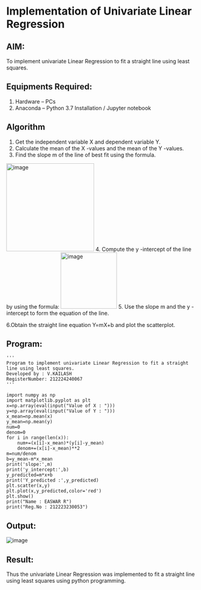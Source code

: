 # Implementation of Univariate Linear Regression
## AIM:
To implement univariate Linear Regression to fit a straight line using least squares.

## Equipments Required:
1. Hardware – PCs
2. Anaconda – Python 3.7 Installation / Jupyter notebook

## Algorithm
1. Get the independent variable X and dependent variable Y.
2. Calculate the mean of the X -values and the mean of the Y -values.
3. Find the slope m of the line of best fit using the formula. 
<img width="231" alt="image" src="https://user-images.githubusercontent.com/93026020/192078527-b3b5ee3e-992f-46c4-865b-3b7ce4ac54ad.png">
4. Compute the y -intercept of the line by using the formula:
<img width="148" alt="image" src="https://user-images.githubusercontent.com/93026020/192078545-79d70b90-7e9d-4b85-9f8b-9d7548a4c5a4.png">
5. Use the slope m and the y -intercept to form the equation of the line.

6.Obtain the straight line equation Y=mX+b and plot the scatterplot.

## Program:
```
'''
Program to implement univariate Linear Regression to fit a straight line using least squares.
Developed by : V.KAILASH
RegisterNumber: 212224240067
'''

import numpy as np
import matplotlib.pyplot as plt
x=np.array(eval(input("Value of X : ")))
y=np.array(eval(input("Value of Y : ")))
x_mean=np.mean(x)
y_mean=np.mean(y)
num=0
denom=0
for i in range(len(x)):
    num+=(x[i]-x_mean)*(y[i]-y_mean)
    denom+=(x[i]-x_mean)**2
m=num/denom
b=y_mean-m*x_mean
print('slope:',m)
print('y_intercept:',b)
y_predicted=m*x+b
print('Y_predicted :',y_predicted)
plt.scatter(x,y)
plt.plot(x,y_predicted,color='red')
plt.show()
print("Name : EASWAR R")
print("Reg.No : 212223230053")
```

## Output:

![image](https://github.com/user-attachments/assets/b33f9967-61ec-4134-98e1-ff1e8e2393ad)




## Result:
Thus the univariate Linear Regression was implemented to fit a straight line using least squares using python programming.
